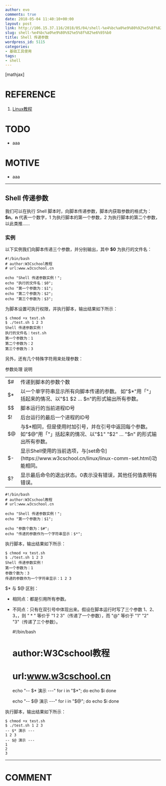 ```yaml
---
author: evo
comments: true
date: 2018-05-04 11:40:10+00:00
layout: post
link: http://106.15.37.116/2018/05/04/shell-%e4%bc%a0%e9%80%92%e5%8f%82%e6%95%b0/
slug: shell-%e4%bc%a0%e9%80%92%e5%8f%82%e6%95%b0
title: Shell 传递参数
wordpress_id: 5115
categories:
- 基础工具使用
tags:
- shell
---
```


<!-- more -->

[mathjax]


# REFERENCE





 	
  1. [Linux教程](https://www.w3cschool.cn/linux/)




# TODO





 	
  * aaa




# MOTIVE





 	
  * aaa





* * *





## Shell 传递参数


我们可以在执行 Shell 脚本时，向脚本传递参数，脚本内获取参数的格式为：**$n**。**n** 代表一个数字，1 为执行脚本的第一个参数，2 为执行脚本的第二个参数，以此类推……


### 实例


以下实例我们向脚本传递三个参数，并分别输出，其中 **$0** 为执行的文件名：

    
    #!/bin/bash
    # author:W3Cschool教程
    # url:www.w3cschool.cn
    
    echo "Shell 传递参数实例！";
    echo "执行的文件名：$0";
    echo "第一个参数为：$1";
    echo "第二个参数为：$2";
    echo "第三个参数为：$3";
    


为脚本设置可执行权限，并执行脚本，输出结果如下所示：

    
    $ chmod +x test.sh 
    $ ./test.sh 1 2 3
    Shell 传递参数实例！
    执行的文件名：test.sh
    第一个参数为：1
    第二个参数为：2
    第三个参数为：3
    


另外，还有几个特殊字符用来处理参数：
<table class="reference" >
<tbody >
<tr >
参数处理
说明
</tr>
<tr >

<td >$#
</td>

<td >传递到脚本的参数个数
</td>
</tr>
<tr >

<td >$*
</td>

<td >以一个单字符串显示所有向脚本传递的参数。
如"$*"用「"」括起来的情况、以"$1 $2 … $n"的形式输出所有参数。
</td>
</tr>
<tr >

<td >$$
</td>

<td >脚本运行的当前进程ID号
</td>
</tr>
<tr >

<td >$!
</td>

<td >后台运行的最后一个进程的ID号
</td>
</tr>
<tr >

<td >$@
</td>

<td >与$*相同，但是使用时加引号，并在引号中返回每个参数。
如"$@"用「"」括起来的情况、以"$1" "$2" … "$n" 的形式输出所有参数。
</td>
</tr>
<tr >

<td >$-
</td>

<td >显示Shell使用的当前选项，与[set命令](https://www.w3cschool.cn/linux/linux-comm-set.html)功能相同。
</td>
</tr>
<tr >

<td >$?
</td>

<td >显示最后命令的退出状态。0表示没有错误，其他任何值表明有错误。
</td>
</tr>
</tbody>
</table>

    
    #!/bin/bash
    # author:W3Cschool教程
    # url:www.w3cschool.cn
    
    echo "Shell 传递参数实例！";
    echo "第一个参数为：$1";
    
    echo "参数个数为：$#";
    echo "传递的参数作为一个字符串显示：$*";
    


执行脚本，输出结果如下所示：

    
    $ chmod +x test.sh 
    $ ./test.sh 1 2 3
    Shell 传递参数实例！
    第一个参数为：1
    参数个数为：3
    传递的参数作为一个字符串显示：1 2 3
    


$* 与 $@ 区别：



 	
  * 相同点：都是引用所有参数。

 	
  * 不同点：只有在双引号中体现出来。假设在脚本运行时写了三个参数 1、2、3，，则 " * " 等价于 "1 2 3"（传递了一个参数），而 "@" 等价于 "1" "2" "3"（传递了三个参数）。



    
    #!/bin/bash
    # author:W3Cschool教程
    # url:www.w3cschool.cn
    
    echo "-- \$* 演示 ---"
    for i in "$*"; do
        echo $i
    done
    
    echo "-- \$@ 演示 ---"
    for i in "$@"; do
        echo $i
    done
    


执行脚本，输出结果如下所示：

    
    $ chmod +x test.sh 
    $ ./test.sh 1 2 3
    -- $* 演示 ---
    1 2 3
    -- $@ 演示 ---
    1
    2
    3
























* * *





# COMMENT



